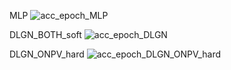 MLP
![acc_epoch_MLP](https://user-images.githubusercontent.com/32334380/166095135-8480826c-72a3-4ad9-aab3-af1a1fa4f380.png)

DLGN_BOTH_soft
![acc_epoch_DLGN](https://user-images.githubusercontent.com/32334380/166095134-537b6171-2449-4db2-8c46-7341bb1fbfdc.png)

DLGN_ONPV_hard 
![acc_epoch_DLGN_ONPV_hard](https://user-images.githubusercontent.com/32334380/166095130-d74d647d-1436-4b7e-aba6-a93a9528dd29.png)


